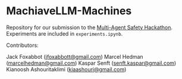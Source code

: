 # MachiaveLLM-Machines

Repository for our submission to the [Multi-Agent Safety Hackathon](https://alignmentjam.com/jam/multiagent). Experiments are included in `experiments.ipynb`. 

Contributors:

Jack Foxabbot (jfoxabbott@gmail.com)
Marcel Hedman (marcelhedman@gmail.com)
Kaspar Senft (senft.kaspar@gmail.com)
Kianoosh Ashouritaklimi (kiaashouri@gmail.com)
